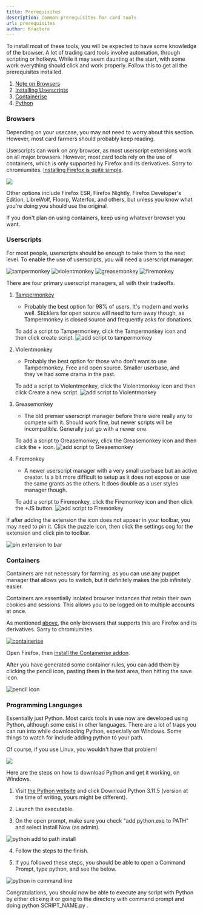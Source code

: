 ```yaml
---
title: Prerequisites
description: Common prerequisites for card tools
url: prerequisites
author: Kractero
---
```

To install most of these tools, you will be expected to have some knowledge of the browser. A lot of trading card tools involve automation, through scripting or hotkeys.
While it may seem daunting at the start, with some work everything should click and work properly. Follow this to get all the prerequisites installed.

1. [Note on Browsers](#browsers)
2. [Installing Userscripts](#userscripts)
3. [Containerise](#containers)
4. [Python](#programming-languages)

### <a name="browsers"></a>  Browsers
Depending on your usecase, you may not need to worry about this section. However, most card farmers should probably keep reading. 

Userscripts can work on any browser, as most userscript extensions work on all major browsers. However, most card tools rely on the use of containers, which is only supported by Firefox and its derivatives. Sorry to chromiumites. [Installing Firefox is quite simple](https://www.mozilla.org/en-US/firefox/new/).

<div class="flex gap-4 justify-center">
    <a href="https://www.mozilla.org/en-US/firefox/new/">
        <img src="https://ucarecdn.com/9dc9b403-3b4c-49ba-8154-20880be23d37/firefox_browser_logo_icon_152991-4214717325.png" />
    </a>
</div>

Other options include Firefox ESR, Firefox Nightly, Firefox Developer's Edition, LibreWolf, Floorp, Waterfox, and others, but unless you know what you're doing you should use the original.

If you don't plan on using containers, keep using whatever browser you want.

### <a name="userscripts"></a>  Userscripts
For most people, userscripts should be enough to take them to the next level. To enable the use of userscripts, you will need a userscript manager.

<div class="flex gap-4 justify-center">
    <img src="https://addons.mozilla.org/user-media/addon_icons/683/683490-64.png?modified=1625638973" alt="tampermonkey" />
    <img src="https://addons.mozilla.org/user-media/addon_icons/797/797378-64.png?modified=1692854978" alt="violentmonkey" />
    <img src="https://addons.mozilla.org/user-media/addon_icons/0/748-64.png?modified=1531822767" alt="greasemonkey" />
    <img src="https://addons.mozilla.org/user-media/addon_icons/1019/1019336-64.png?modified=f7e6f88a" alt="firemonkey" />
</div>

There are four primary userscript managers, all with their tradeoffs.

1. [Tampermonkey](https://addons.mozilla.org/en-US/firefox/addon/tampermonkey/)
    - Probably the best option for 98% of users. It's modern and works well. Sticklers for open source will need to turn away though, as Tampermonkey is closed source and frequently asks for donations.

    To add a script to Tampermonkey, click the Tampermonkey icon and then click create script.
    ![add script to tampermonkey](tampermonkey.png)

2. Violentmonkey
    - Probably the best option for those who don't want to use Tampermonkey. Free and open source. Smaller userbase, and they've had some drama in the past.

    To add a script to Violentmonkey, click the Violentmonkey icon and then click Create a new script.
    ![add script to Violentmonkey](violentmonkey.png)

3. Greasemonkey
    - The old premier userscript manager before there were really any to compete with it. Should work fine, but newer scripts will be incompatible. Generally just go with a newer one.

    To add a script to Greasemonkey, click the Greasemonkey icon and then click the + icon.
    ![add script to Greasemonkey](greasemonkey.png)

4. Firemonkey
    - A newer userscript manager with a very small userbase but an active creator. Is a bit more difficult to setup as it does not expose or use the same grants as the others. It does double as a user styles manager though.

    To add a script to Firemonkey, click the Firemonkey icon and then click the +JS button.
    ![add script to Firemonkey](firemonkey.png)

If after adding the extension the icon does not appear in your toolbar, you may need to pin it. Click the puzzle icon, then click the settings cog for the extension and click pin to toolbar.

![pin extension to bar](pintotoolbar.png)

### <a name="containers"></a>  Containers

Containers are not necessary for farming, as you can use any puppet manager that allows you to switch, but it definitely makes the job infinitely easier. 

Containers are essentially isolated browser instances
that retain their own cookies and sessions. This allows you to be logged on to multiple accounts at once.

As mentioned [above](#browsers), the only browsers that supports this are Firefox and its derivatives. Sorry to chromiumites.

<div class="flex gap-4 justify-center">
    <a href="https://addons.mozilla.org/en-US/firefox/addon/containerise/">
        <img src="https://addons.mozilla.org/user-media/addon_icons/859/859380-64.png?modified=1553034276" alt="containerise" />
    </a>
</div>

Open Firefox, then [install the Containerise addon](https://addons.mozilla.org/en-US/firefox/addon/containerise/).

After you have generated some container rules, you can add them by clicking the pencil icon, pasting them in the text area, then hitting the save icon.

![pencil icon](containerise.png)
    
### <a name="programming-languages"></a>  Programming Languages

Essentially just Python. Most cards tools in use now are developed using Python, although some exist in other languages. There are a lot of traps you can run into while downloading Python, especially on Windows.
Some things to watch for include adding python to your path.
    
Of course, if you use Linux, you wouldn't have that problem!

<div class="flex gap-4 justify-center">
    <img src="https://ucarecdn.com/b23e066d-1f40-4da7-8df3-d11b1c0e99f4/python-logo-only.png" />
</div>

Here are the steps on how to download Python and get it working, on Windows.

1. Visit [the Python website](https://www.python.org/downloads/) and click Download Python 3.11.5 (version at the time of writing, yours might be different).

2. Launch the executable. 

3. On the open prompt, make sure you check "add python.exe to PATH" and select Install Now (as admin).

![python add to path install](python1.png)

4. Follow the steps to the finish.

5. If you followed these steps, you should be able to open a Command Prompt, type python, and see the below.

![python in command line](python2.png)

Congratulations, you should now be able to execute any script with Python by either clicking it or going to the directory with command prompt and doing python SCRIPT_NAME.py .